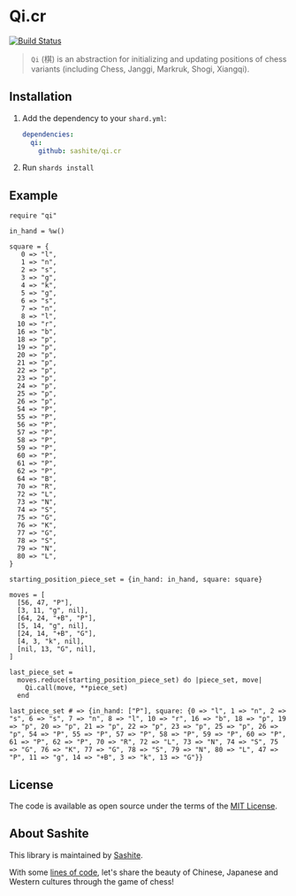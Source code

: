 # Qi.cr

[![Build Status](https://travis-ci.org/sashite/qi.cr.svg?branch=master)](https://travis-ci.org/sashite/qi.cr)

> `Qi` (棋) is an abstraction for initializing and updating positions of chess variants (including Chess, Janggi, Markruk, Shogi, Xiangqi).

## Installation

1. Add the dependency to your `shard.yml`:

   ```yaml
   dependencies:
     qi:
       github: sashite/qi.cr
   ```

2. Run `shards install`

## Example

```crystal
require "qi"

in_hand = %w()

square = {
   0 => "l",
   1 => "n",
   2 => "s",
   3 => "g",
   4 => "k",
   5 => "g",
   6 => "s",
   7 => "n",
   8 => "l",
  10 => "r",
  16 => "b",
  18 => "p",
  19 => "p",
  20 => "p",
  21 => "p",
  22 => "p",
  23 => "p",
  24 => "p",
  25 => "p",
  26 => "p",
  54 => "P",
  55 => "P",
  56 => "P",
  57 => "P",
  58 => "P",
  59 => "P",
  60 => "P",
  61 => "P",
  62 => "P",
  64 => "B",
  70 => "R",
  72 => "L",
  73 => "N",
  74 => "S",
  75 => "G",
  76 => "K",
  77 => "G",
  78 => "S",
  79 => "N",
  80 => "L",
}

starting_position_piece_set = {in_hand: in_hand, square: square}

moves = [
  [56, 47, "P"],
  [3, 11, "g", nil],
  [64, 24, "+B", "P"],
  [5, 14, "g", nil],
  [24, 14, "+B", "G"],
  [4, 3, "k", nil],
  [nil, 13, "G", nil],
]

last_piece_set =
  moves.reduce(starting_position_piece_set) do |piece_set, move|
    Qi.call(move, **piece_set)
  end

last_piece_set # => {in_hand: ["P"], square: {0 => "l", 1 => "n", 2 => "s", 6 => "s", 7 => "n", 8 => "l", 10 => "r", 16 => "b", 18 => "p", 19 => "p", 20 => "p", 21 => "p", 22 => "p", 23 => "p", 25 => "p", 26 => "p", 54 => "P", 55 => "P", 57 => "P", 58 => "P", 59 => "P", 60 => "P", 61 => "P", 62 => "P", 70 => "R", 72 => "L", 73 => "N", 74 => "S", 75 => "G", 76 => "K", 77 => "G", 78 => "S", 79 => "N", 80 => "L", 47 => "P", 11 => "g", 14 => "+B", 3 => "k", 13 => "G"}}
```

## License

The code is available as open source under the terms of the [MIT License](https://opensource.org/licenses/MIT).

## About Sashite

This library is maintained by [Sashite](https://sashite.com/).

With some [lines of code](https://github.com/sashite/), let's share the beauty of Chinese, Japanese and Western cultures through the game of chess!
